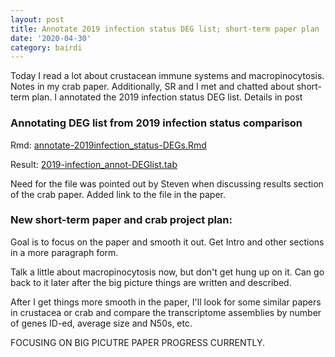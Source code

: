 ```yaml
---
layout: post
title: Annotate 2019 infection status DEG list; short-term paper plan
date: '2020-04-30'
category: bairdi
---
```

Today I read a lot about crustacean immune systems and macropinocytosis. Notes in my crab paper. Additionally, SR and I met and chatted about short-term plan. I annotated the 2019 infection status DEG list. Details in post

### Annotating DEG list from 2019 infection status comparison
Rmd: [annotate-2019infection_status-DEGs.Rmd](https://github.com/RobertsLab/project-crab/blob/master/scripts/annotate-2019infection_status-DEGs.Rmd)

Result: [2019-infection_annot-DEGlist.tab](https://github.com/RobertsLab/project-crab/blob/master/analyses/2019-infection_annot-DEGlist.tab)

Need for the file was pointed out by Steven when discussing results section of the crab paper. Added link to the file in the paper.

### New short-term paper and crab project plan: 
Goal is to focus on the paper and smooth it out. Get Intro and other sections in a more paragraph form. 

Talk a little about macropinocytosis now, but don't get hung up on it. Can go back to it later after the big picture things are written and described.

After I get things more smooth in the paper, I'll look for some similar papers in crustacea or crab and compare the transcriptome assemblies by number of genes ID-ed, average size and N50s, etc. 

FOCUSING ON BIG PICUTRE PAPER PROGRESS CURRENTLY. 
